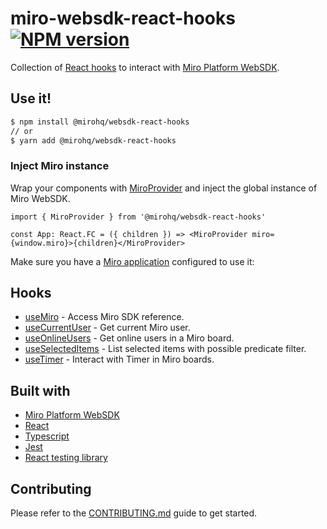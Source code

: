 # miro-websdk-react-hooks [![NPM version](https://img.shields.io/npm/v/@mirohq/websdk-types.svg)](https://www.npmjs.com/package/@mirohq/websdk-types)

Collection of [React hooks](https://legacy.reactjs.org/docs/hooks-intro.html) to interact with [Miro Platform WebSDK](https://developers.miro.com/docs/miro-web-sdk-introduction).

## Use it!

```sh
$ npm install @mirohq/websdk-react-hooks
// or
$ yarn add @mirohq/websdk-react-hooks
```

### Inject Miro instance

Wrap your components with [MiroProvider]((./src/context.tsx) ) and inject the global instance of Miro WebSDK.

```tsx
import { MiroProvider } from '@mirohq/websdk-react-hooks'

const App: React.FC = ({ children }) => <MiroProvider miro={window.miro}>{children}</MiroProvider>
```

Make sure you have a [Miro application](https://developers.miro.com/docs/build-your-first-hello-world-app) configured to use it: 

## Hooks

- [useMiro](./src/useMiro/useMiro.md) - Access Miro SDK reference.
- [useCurrentUser](./src/useCurrentUser/useCurrentUser.md) - Get current Miro user.
- [useOnlineUsers](./src/useOnlineUsers/useOnlineUsers.md) - Get online users in a Miro board.
- [useSelectedItems](./src/useSelectedItems/useSelectedItems.md) - List selected items with possible predicate filter.
- [useTimer](./src/useTimer/useTimer.md) - Interact with Timer in Miro boards.

## Built with

- [Miro Platform WebSDK](https://developers.miro.com/docs/miro-web-sdk-introduction)
- [React](https://react.dev/)
- [Typescript](https://www.typescriptlang.org/)
- [Jest](https://jestjs.io/)
- [React testing library](https://testing-library.com/docs/react-testing-library/intro/)

## Contributing

Please refer to the [CONTRIBUTING.md](CONTRIBUTING.md) guide to get started.